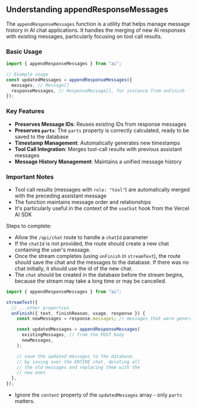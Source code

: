 <AISummary href="https://sdk.vercel.ai/docs/reference/ai-sdk-ui/append-response-messages">

## Understanding appendResponseMessages

The `appendResponseMessages` function is a utility that helps manage message history in AI chat applications. It handles the merging of new AI responses with existing messages, particularly focusing on tool call results.

### Basic Usage

```ts
import { appendResponseMessages } from "ai";

// Example usage
const updatedMessages = appendResponseMessages({
  messages, // Message[]
  responseMessages, // ResponseMessage[], for instance from onFinish
});
```

### Key Features

- **Preserves Message IDs**: Reuses existing IDs from response messages
- **Preserves `parts`**: The `parts` property is correctly calculated, ready to be saved to the database
- **Timestamp Management**: Automatically generates new timestamps
- **Tool Call Integration**: Merges tool-call results with previous assistant messages
- **Message History Management**: Maintains a unified message history

### Important Notes

- Tool call results (messages with `role: "tool"`) are automatically merged with the preceding assistant message
- The function maintains message order and relationships
- It's particularly useful in the context of the `useChat` hook from the Vercel AI SDK

</AISummary>

Steps to complete:

- Allow the `/api/chat` route to handle a `chatId` parameter
- If the `chatId` is not provided, the route should create a new chat containing the user's message.
- Once the stream completes (using `onFinish` in `streamText`), the route should save the chat and the messages to the database. If there was no chat initially, it should use the id of the new chat.
- The `chat` should be created in the database before the stream begins, because the stream may take a long time or may be cancelled.

```ts
import { appendResponseMessages } from "ai";

streamText({
  // ...other properties
  onFinish({ text, finishReason, usage, response }) {
    const newMessages = response.messages; // messages that were generated

    const updatedMessages = appendResponseMessages(
      existingMessages, // from the POST body
      newMessages,
    );

    // save the updated messages to the database,
    // by saving over the ENTIRE chat, deleting all
    // the old messages and replacing them with the
    // new ones
  },
});
```

- Ignore the `content` property of the `updatedMessages` array - only `parts` matters.
